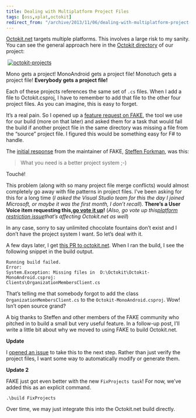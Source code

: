 ```yaml
---
title: Dealing with Multiplatform Project Files
tags: [oss,xplat,octokit]
redirect_from: "/archive/2013/11/06/dealing-with-multiplatform-project-files.aspx/"
---
```


[Octokit.net](https://github.com/octokit/octokit.net "Octokit.net on GitHub")
targets multiple platforms. This involves a large risk to my sanity. You
can see the general approach here in the [Octokit
directory](https://github.com/octokit/octokit.net/tree/master/Octokit "Octokit.net Octokit directory.")
of our project:

 [![octokit-projects](https://haacked.com/assets/images/haacked_com/WindowsLiveWriter/d78f9a3929bc_93D7/octokit-projects_thumb.png "octokit-projects")](https://haacked.com/assets/images/haacked_com/WindowsLiveWriter/d78f9a3929bc_93D7/octokit-projects_2.png)

Mono gets a project! MonoAndroid gets a project file! Monotuch gets a
project file! **Everybody gets a project file!**

Each of these projects references the same set of `.cs` files. When I
add a file to Octokit.csproj, I have to remember to add that file to the
other four project files. As you can imagine, this is easy to forget.

It’s a real pain. So I opened up a [feature request on
FAKE](https://github.com/fsharp/FAKE/issues/216 "Multi-project file verification"),
the tool we use for our build (more on that later) and asked them for a
task that would fail the build if another project file in the same
directory was missing a file from the “source” project file. I figured
this would be something easy for F\# to handle.

The [initial
response](https://github.com/fsharp/FAKE/issues/216#issuecomment-27754167)
from the maintainer of FAKE, [Steffen
Forkman](http://www.navision-blog.de/blog/ "Steffen's blog"), was this:

> What you need is a better project system ;-)

Touché!

This problem (along with so many project file merge conflicts) would
almost completely go away with file patterns in project files. I’ve been
asking for this for a long time (*I asked the Visual Studio team for
this the day I joined Microsoft, or maybe it was the first month, I
don’t recall*). **There’s a User Voice item requesting this,**[**go vote
it
up**](http://visualstudio.uservoice.com/forums/121579-visual-studio/suggestions/4512873-vs-ide-should-support-file-patterns-in-project-fil "Support file patterns")**!**
(*Also, go vote up this*[*platform restriction
issue*](http://visualstudio.uservoice.com/forums/121579-visual-studio/suggestions/4494577-remove-the-platform-restriction-on-microsoft-nuget)*that’s
affecting Octokit.net as well*)

In any case, sorry to say unlimited chocolate fountains don’t exist and
I don’t have the project system I want. So let’s deal with it.

A few days later, I get [this PR to
octokit.net](https://github.com/octokit/octokit.net/pull/192). When I
ran the build, I see the following snippet in the build output.

    Running build failed.
    Error:
    System.Exception: Missing files in  D:\Octokit\Octokit-MonoAndroid.csproj:
    Clients\OrganizationMembersClient.cs

That’s telling me that somebody forgot to add the class
`OrganizationMembersClient.cs` to the `Octokit-MonoAndroid.csproj`. Wow!
Isn’t open source grand?

A big thanks to Steffen and other members of the FAKE community who
pitched in to build a small but very useful feature. In a follow-up
post, I’ll write a little bit about why we moved to using FAKE to build
Octokit.net.

**Update**

I [opened an
issue](https://github.com/octokit/octokit.net/issues/197 "Issue to generate platform project files")
to take this to the next step. Rather than just verify the project
files, I want some way to automatically modify or generate them.

**Update 2**

FAKE just got even better with the new `FixProjects task`! For now,
we’ve added this as an explicit command.

    .\build FixProjects

Over time, we may just integrate this into the Octokit.net build
directly.

